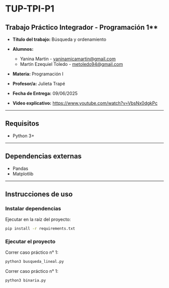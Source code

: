 # TUP-TPI-P1

## Trabajo Práctico Integrador - Programación 1**

* **Título del trabajo:** Búsqueda y ordenamiento
* **Alumnos:**

  * Yanina Martin - [yaninamicamartin@gmail.com](mailto:yaninamicamartin@gmail.com)
  * Martín Ezequiel Toledo - [metoledo94@gmail.com](mailto:metoledo94@gmail.com)
* **Materia:** Programación I
* **Profesor/a:** Julieta Trapé
* **Fecha de Entrega:** 09/06/2025
* **Video explicativo:** https://www.youtube.com/watch?v=VbsNx0dgkPc

---

## Requisitos

* Python 3+

---

## Dependencias externas

* Pandas
* Matplotlib

---

## Instrucciones de uso

### Instalar dependencias

Ejecutar en la raíz del proyecto:

```bash
pip install -r requirements.txt
```

### Ejecutar el proyecto

Correr caso práctico n° 1:

```bash
python3 busqueda_lineal.py
```

Correr caso práctico n° 1:

```bash
python3 binaria.py
```
